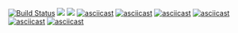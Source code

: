 [![Build Status](https://travis-ci.org/konstantin1998/frontend-project-lvl2.svg?branch=master)](https://travis-ci.org/konstantin1998/frontend-project-lvl2)
<a href="https://codeclimate.com/github/konstantin1998/frontend-project-lvl2/maintainability"><img src="https://api.codeclimate.com/v1/badges/b3fd03a7e5e452cb4e8f/maintainability" /></a>
<a href="https://codeclimate.com/github/konstantin1998/frontend-project-lvl2/test_coverage"><img src="https://api.codeclimate.com/v1/badges/b3fd03a7e5e452cb4e8f/test_coverage" /></a>
[![asciicast](https://asciinema.org/a/YFpEL1IiD4I3vQdPBlZxSDsgV.svg)](https://asciinema.org/a/YFpEL1IiD4I3vQdPBlZxSDsgV)
[![asciicast](https://asciinema.org/a/YRBcSymfKtvptF3QG8fnxXBKH.svg)](https://asciinema.org/a/YRBcSymfKtvptF3QG8fnxXBKH)
[![asciicast](https://asciinema.org/a/iPNPhxqGVEEZb4nd6oPvfvRZx.svg)](https://asciinema.org/a/iPNPhxqGVEEZb4nd6oPvfvRZx)
[![asciicast](https://asciinema.org/a/ISa7SDBeYcPAcRBMIemY1EepB.svg)](https://asciinema.org/a/ISa7SDBeYcPAcRBMIemY1EepB)
[![asciicast](https://asciinema.org/a/xwReBf9qQK25HaxV5HvxE3r8f.svg)](https://asciinema.org/a/xwReBf9qQK25HaxV5HvxE3r8f)
[![asciicast](https://asciinema.org/a/2BhtXc73V7csi03sglJ0pnyxi.svg)](https://asciinema.org/a/2BhtXc73V7csi03sglJ0pnyxi)